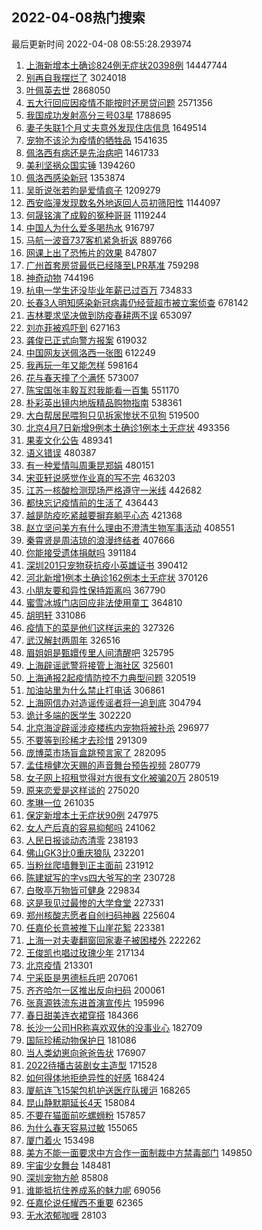 ## 2022-04-08热门搜索 
最后更新时间 2022-04-08 08:55:28.293974 
1. [上海新增本土确诊824例无症状20398例](https://s.weibo.com/weibo?q=%23%E4%B8%8A%E6%B5%B7%E6%96%B0%E5%A2%9E%E6%9C%AC%E5%9C%9F%E7%A1%AE%E8%AF%8A824%E4%BE%8B%E6%97%A0%E7%97%87%E7%8A%B620398%E4%BE%8B%23&Refer=top) 14447744
1. [别再自我摆烂了](https://s.weibo.com/weibo?q=%23%E5%88%AB%E5%86%8D%E8%87%AA%E6%88%91%E6%91%86%E7%83%82%E4%BA%86%23&Refer=top) 3024018
1. [叶佩英去世](https://s.weibo.com/weibo?q=%23%E5%8F%B6%E4%BD%A9%E8%8B%B1%E5%8E%BB%E4%B8%96%23&Refer=top) 2868050
1. [五大行回应因疫情不能按时还房贷问题](https://s.weibo.com/weibo?q=%23%E4%BA%94%E5%A4%A7%E8%A1%8C%E5%9B%9E%E5%BA%94%E5%9B%A0%E7%96%AB%E6%83%85%E4%B8%8D%E8%83%BD%E6%8C%89%E6%97%B6%E8%BF%98%E6%88%BF%E8%B4%B7%E9%97%AE%E9%A2%98%23&Refer=top) 2571356
1. [我国成功发射高分三号03星](https://s.weibo.com/weibo?q=%23%E6%88%91%E5%9B%BD%E6%88%90%E5%8A%9F%E5%8F%91%E5%B0%84%E9%AB%98%E5%88%86%E4%B8%89%E5%8F%B703%E6%98%9F%23&Refer=top) 1788695
1. [妻子失联1个月丈夫意外发现住店信息](https://s.weibo.com/weibo?q=%23%E5%A6%BB%E5%AD%90%E5%A4%B1%E8%81%941%E4%B8%AA%E6%9C%88%E4%B8%88%E5%A4%AB%E6%84%8F%E5%A4%96%E5%8F%91%E7%8E%B0%E4%BD%8F%E5%BA%97%E4%BF%A1%E6%81%AF%23&Refer=top) 1649514
1. [宠物不该沦为疫情的牺牲品](https://s.weibo.com/weibo?q=%23%E5%AE%A0%E7%89%A9%E4%B8%8D%E8%AF%A5%E6%B2%A6%E4%B8%BA%E7%96%AB%E6%83%85%E7%9A%84%E7%89%BA%E7%89%B2%E5%93%81%23&Refer=top) 1541635
1. [佩洛西有病还是先治病吧](https://s.weibo.com/weibo?q=%23%E4%BD%A9%E6%B4%9B%E8%A5%BF%E6%9C%89%E7%97%85%E8%BF%98%E6%98%AF%E5%85%88%E6%B2%BB%E7%97%85%E5%90%A7%23&Refer=top) 1461733
1. [美利坚祸众国实锤](https://s.weibo.com/weibo?q=%23%E7%BE%8E%E5%88%A9%E5%9D%9A%E7%A5%B8%E4%BC%97%E5%9B%BD%E5%AE%9E%E9%94%A4%23&Refer=top) 1394260
1. [佩洛西感染新冠](https://s.weibo.com/weibo?q=%23%E4%BD%A9%E6%B4%9B%E8%A5%BF%E6%84%9F%E6%9F%93%E6%96%B0%E5%86%A0%23&Refer=top) 1353874
1. [吴昕说张若昀是爱情疯子](https://s.weibo.com/weibo?q=%23%E5%90%B4%E6%98%95%E8%AF%B4%E5%BC%A0%E8%8B%A5%E6%98%80%E6%98%AF%E7%88%B1%E6%83%85%E7%96%AF%E5%AD%90%23&Refer=top) 1209279
1. [西安临潼发现数名外地返回人员初筛阳性](https://s.weibo.com/weibo?q=%23%E8%A5%BF%E5%AE%89%E4%B8%B4%E6%BD%BC%E5%8F%91%E7%8E%B0%E6%95%B0%E5%90%8D%E5%A4%96%E5%9C%B0%E8%BF%94%E5%9B%9E%E4%BA%BA%E5%91%98%E5%88%9D%E7%AD%9B%E9%98%B3%E6%80%A7%23&Refer=top) 1144097
1. [何晟铭演了成毅的冤种哥哥](https://s.weibo.com/weibo?q=%23%E4%BD%95%E6%99%9F%E9%93%AD%E6%BC%94%E4%BA%86%E6%88%90%E6%AF%85%E7%9A%84%E5%86%A4%E7%A7%8D%E5%93%A5%E5%93%A5%23&Refer=top) 1119244
1. [中国人为什么爱多喝热水](https://s.weibo.com/weibo?q=%23%E4%B8%AD%E5%9B%BD%E4%BA%BA%E4%B8%BA%E4%BB%80%E4%B9%88%E7%88%B1%E5%A4%9A%E5%96%9D%E7%83%AD%E6%B0%B4%23&Refer=top) 916797
1. [马航一波音737客机紧急折返](https://s.weibo.com/weibo?q=%23%E9%A9%AC%E8%88%AA%E4%B8%80%E6%B3%A2%E9%9F%B3737%E5%AE%A2%E6%9C%BA%E7%B4%A7%E6%80%A5%E6%8A%98%E8%BF%94%23&Refer=top) 889766
1. [网课上出了恐怖片的效果](https://s.weibo.com/weibo?q=%23%E7%BD%91%E8%AF%BE%E4%B8%8A%E5%87%BA%E4%BA%86%E6%81%90%E6%80%96%E7%89%87%E7%9A%84%E6%95%88%E6%9E%9C%23&Refer=top) 847807
1. [广州首套房贷最低已经降至LPR基准](https://s.weibo.com/weibo?q=%23%E5%B9%BF%E5%B7%9E%E9%A6%96%E5%A5%97%E6%88%BF%E8%B4%B7%E6%9C%80%E4%BD%8E%E5%B7%B2%E7%BB%8F%E9%99%8D%E8%87%B3LPR%E5%9F%BA%E5%87%86%23&Refer=top) 759298
1. [神奇动物](https://s.weibo.com/weibo?q=%E7%A5%9E%E5%A5%87%E5%8A%A8%E7%89%A9&Refer=top) 744196
1. [杭电一学生还没毕业年薪已过百万](https://s.weibo.com/weibo?q=%23%E6%9D%AD%E7%94%B5%E4%B8%80%E5%AD%A6%E7%94%9F%E8%BF%98%E6%B2%A1%E6%AF%95%E4%B8%9A%E5%B9%B4%E8%96%AA%E5%B7%B2%E8%BF%87%E7%99%BE%E4%B8%87%23&Refer=top) 734833
1. [长春3人明知感染新冠病毒仍经营超市被立案侦查](https://s.weibo.com/weibo?q=%23%E9%95%BF%E6%98%A53%E4%BA%BA%E6%98%8E%E7%9F%A5%E6%84%9F%E6%9F%93%E6%96%B0%E5%86%A0%E7%97%85%E6%AF%92%E4%BB%8D%E7%BB%8F%E8%90%A5%E8%B6%85%E5%B8%82%E8%A2%AB%E7%AB%8B%E6%A1%88%E4%BE%A6%E6%9F%A5%23&Refer=top) 678142
1. [吉林要求坚决做到防疫春耕两不误](https://s.weibo.com/weibo?q=%23%E5%90%89%E6%9E%97%E8%A6%81%E6%B1%82%E5%9D%9A%E5%86%B3%E5%81%9A%E5%88%B0%E9%98%B2%E7%96%AB%E6%98%A5%E8%80%95%E4%B8%A4%E4%B8%8D%E8%AF%AF%23&Refer=top) 653097
1. [刘亦菲被鸡吓到](https://s.weibo.com/weibo?q=%23%E5%88%98%E4%BA%A6%E8%8F%B2%E8%A2%AB%E9%B8%A1%E5%90%93%E5%88%B0%23&Refer=top) 627163
1. [龚俊已正式向警方报案](https://s.weibo.com/weibo?q=%23%E9%BE%9A%E4%BF%8A%E5%B7%B2%E6%AD%A3%E5%BC%8F%E5%90%91%E8%AD%A6%E6%96%B9%E6%8A%A5%E6%A1%88%23&Refer=top) 619032
1. [中国网友送佩洛西一张图](https://s.weibo.com/weibo?q=%23%E4%B8%AD%E5%9B%BD%E7%BD%91%E5%8F%8B%E9%80%81%E4%BD%A9%E6%B4%9B%E8%A5%BF%E4%B8%80%E5%BC%A0%E5%9B%BE%23&Refer=top) 612249
1. [我再玩一年又能怎样](https://s.weibo.com/weibo?q=%23%E6%88%91%E5%86%8D%E7%8E%A9%E4%B8%80%E5%B9%B4%E5%8F%88%E8%83%BD%E6%80%8E%E6%A0%B7%23&Refer=top) 598164
1. [花与春天撞了个满怀](https://s.weibo.com/weibo?q=%23%E8%8A%B1%E4%B8%8E%E6%98%A5%E5%A4%A9%E6%92%9E%E4%BA%86%E4%B8%AA%E6%BB%A1%E6%80%80%23&Refer=top) 573007
1. [陈宝国张丰毅互怼我能看一百集](https://s.weibo.com/weibo?q=%23%E9%99%88%E5%AE%9D%E5%9B%BD%E5%BC%A0%E4%B8%B0%E6%AF%85%E4%BA%92%E6%80%BC%E6%88%91%E8%83%BD%E7%9C%8B%E4%B8%80%E7%99%BE%E9%9B%86%23&Refer=top) 551170
1. [朴彩英出镜内地版精品购物指南](https://s.weibo.com/weibo?q=%23%E6%9C%B4%E5%BD%A9%E8%8B%B1%E5%87%BA%E9%95%9C%E5%86%85%E5%9C%B0%E7%89%88%E7%B2%BE%E5%93%81%E8%B4%AD%E7%89%A9%E6%8C%87%E5%8D%97%23&Refer=top) 538361
1. [大白帮居民喂狗只见拆家惨状不见狗](https://s.weibo.com/weibo?q=%23%E5%A4%A7%E7%99%BD%E5%B8%AE%E5%B1%85%E6%B0%91%E5%96%82%E7%8B%97%E5%8F%AA%E8%A7%81%E6%8B%86%E5%AE%B6%E6%83%A8%E7%8A%B6%E4%B8%8D%E8%A7%81%E7%8B%97%23&Refer=top) 519500
1. [北京4月7日新增9例本土确诊1例本土无症状](https://s.weibo.com/weibo?q=%23%E5%8C%97%E4%BA%AC4%E6%9C%887%E6%97%A5%E6%96%B0%E5%A2%9E9%E4%BE%8B%E6%9C%AC%E5%9C%9F%E7%A1%AE%E8%AF%8A1%E4%BE%8B%E6%9C%AC%E5%9C%9F%E6%97%A0%E7%97%87%E7%8A%B6%23&Refer=top) 493356
1. [果麦文化公告](https://s.weibo.com/weibo?q=%23%E6%9E%9C%E9%BA%A6%E6%96%87%E5%8C%96%E5%85%AC%E5%91%8A%23&Refer=top) 489341
1. [语义错误](https://s.weibo.com/weibo?q=%23%E8%AF%AD%E4%B9%89%E9%94%99%E8%AF%AF%23&Refer=top) 480387
1. [有一种爱情叫周秉昆郑娟](https://s.weibo.com/weibo?q=%23%E6%9C%89%E4%B8%80%E7%A7%8D%E7%88%B1%E6%83%85%E5%8F%AB%E5%91%A8%E7%A7%89%E6%98%86%E9%83%91%E5%A8%9F%23&Refer=top) 480151
1. [宋亚轩说感觉作业真的写不完](https://s.weibo.com/weibo?q=%23%E5%AE%8B%E4%BA%9A%E8%BD%A9%E8%AF%B4%E6%84%9F%E8%A7%89%E4%BD%9C%E4%B8%9A%E7%9C%9F%E7%9A%84%E5%86%99%E4%B8%8D%E5%AE%8C%23&Refer=top) 463203
1. [江苏一核酸检测现场严格遵守一米线](https://s.weibo.com/weibo?q=%23%E6%B1%9F%E8%8B%8F%E4%B8%80%E6%A0%B8%E9%85%B8%E6%A3%80%E6%B5%8B%E7%8E%B0%E5%9C%BA%E4%B8%A5%E6%A0%BC%E9%81%B5%E5%AE%88%E4%B8%80%E7%B1%B3%E7%BA%BF%23&Refer=top) 442682
1. [都快忘记疫情前的生活了](https://s.weibo.com/weibo?q=%23%E9%83%BD%E5%BF%AB%E5%BF%98%E8%AE%B0%E7%96%AB%E6%83%85%E5%89%8D%E7%9A%84%E7%94%9F%E6%B4%BB%E4%BA%86%23&Refer=top) 436443
1. [越是防疫吃紧越要摒弃躺平心态](https://s.weibo.com/weibo?q=%23%E8%B6%8A%E6%98%AF%E9%98%B2%E7%96%AB%E5%90%83%E7%B4%A7%E8%B6%8A%E8%A6%81%E6%91%92%E5%BC%83%E8%BA%BA%E5%B9%B3%E5%BF%83%E6%80%81%23&Refer=top) 421368
1. [赵立坚问美方有什么理由不澄清生物军事活动](https://s.weibo.com/weibo?q=%23%E8%B5%B5%E7%AB%8B%E5%9D%9A%E9%97%AE%E7%BE%8E%E6%96%B9%E6%9C%89%E4%BB%80%E4%B9%88%E7%90%86%E7%94%B1%E4%B8%8D%E6%BE%84%E6%B8%85%E7%94%9F%E7%89%A9%E5%86%9B%E4%BA%8B%E6%B4%BB%E5%8A%A8%23&Refer=top) 408551
1. [秦霄贤是周洁琼的浪漫终结者](https://s.weibo.com/weibo?q=%23%E7%A7%A6%E9%9C%84%E8%B4%A4%E6%98%AF%E5%91%A8%E6%B4%81%E7%90%BC%E7%9A%84%E6%B5%AA%E6%BC%AB%E7%BB%88%E7%BB%93%E8%80%85%23&Refer=top) 407666
1. [你能接受遗体捐献吗](https://s.weibo.com/weibo?q=%23%E4%BD%A0%E8%83%BD%E6%8E%A5%E5%8F%97%E9%81%97%E4%BD%93%E6%8D%90%E7%8C%AE%E5%90%97%23&Refer=top) 391184
1. [深圳201只宠物获抗疫小英雄证书](https://s.weibo.com/weibo?q=%23%E6%B7%B1%E5%9C%B3201%E5%8F%AA%E5%AE%A0%E7%89%A9%E8%8E%B7%E6%8A%97%E7%96%AB%E5%B0%8F%E8%8B%B1%E9%9B%84%E8%AF%81%E4%B9%A6%23&Refer=top) 390412
1. [河北新增1例本土确诊162例本土无症状](https://s.weibo.com/weibo?q=%23%E6%B2%B3%E5%8C%97%E6%96%B0%E5%A2%9E1%E4%BE%8B%E6%9C%AC%E5%9C%9F%E7%A1%AE%E8%AF%8A162%E4%BE%8B%E6%9C%AC%E5%9C%9F%E6%97%A0%E7%97%87%E7%8A%B6%23&Refer=top) 370126
1. [小朋友要和异性保持距离吗](https://s.weibo.com/weibo?q=%23%E5%B0%8F%E6%9C%8B%E5%8F%8B%E8%A6%81%E5%92%8C%E5%BC%82%E6%80%A7%E4%BF%9D%E6%8C%81%E8%B7%9D%E7%A6%BB%E5%90%97%23&Refer=top) 367790
1. [蜜雪冰城门店回应非法使用童工](https://s.weibo.com/weibo?q=%23%E8%9C%9C%E9%9B%AA%E5%86%B0%E5%9F%8E%E9%97%A8%E5%BA%97%E5%9B%9E%E5%BA%94%E9%9D%9E%E6%B3%95%E4%BD%BF%E7%94%A8%E7%AB%A5%E5%B7%A5%23&Refer=top) 364810
1. [胡明轩](https://s.weibo.com/weibo?q=%E8%83%A1%E6%98%8E%E8%BD%A9&Refer=top) 331086
1. [疫情下的菜是他们这样运来的](https://s.weibo.com/weibo?q=%23%E7%96%AB%E6%83%85%E4%B8%8B%E7%9A%84%E8%8F%9C%E6%98%AF%E4%BB%96%E4%BB%AC%E8%BF%99%E6%A0%B7%E8%BF%90%E6%9D%A5%E7%9A%84%23&Refer=top) 327326
1. [武汉解封两周年](https://s.weibo.com/weibo?q=%23%E6%AD%A6%E6%B1%89%E8%A7%A3%E5%B0%81%E4%B8%A4%E5%91%A8%E5%B9%B4%23&Refer=top) 326516
1. [眉姐姐是甄嬛传里人间清醒吧](https://s.weibo.com/weibo?q=%23%E7%9C%89%E5%A7%90%E5%A7%90%E6%98%AF%E7%94%84%E5%AC%9B%E4%BC%A0%E9%87%8C%E4%BA%BA%E9%97%B4%E6%B8%85%E9%86%92%E5%90%A7%23&Refer=top) 325795
1. [上海辟谣武警将接管上海社区](https://s.weibo.com/weibo?q=%23%E4%B8%8A%E6%B5%B7%E8%BE%9F%E8%B0%A3%E6%AD%A6%E8%AD%A6%E5%B0%86%E6%8E%A5%E7%AE%A1%E4%B8%8A%E6%B5%B7%E7%A4%BE%E5%8C%BA%23&Refer=top) 325601
1. [上海通报2起疫情防控不力典型问题](https://s.weibo.com/weibo?q=%23%E4%B8%8A%E6%B5%B7%E9%80%9A%E6%8A%A52%E8%B5%B7%E7%96%AB%E6%83%85%E9%98%B2%E6%8E%A7%E4%B8%8D%E5%8A%9B%E5%85%B8%E5%9E%8B%E9%97%AE%E9%A2%98%23&Refer=top) 320519
1. [加油站里为什么禁止打电话](https://s.weibo.com/weibo?q=%23%E5%8A%A0%E6%B2%B9%E7%AB%99%E9%87%8C%E4%B8%BA%E4%BB%80%E4%B9%88%E7%A6%81%E6%AD%A2%E6%89%93%E7%94%B5%E8%AF%9D%23&Refer=top) 306861
1. [上海网信办对造谣传谣者将一追到底](https://s.weibo.com/weibo?q=%23%E4%B8%8A%E6%B5%B7%E7%BD%91%E4%BF%A1%E5%8A%9E%E5%AF%B9%E9%80%A0%E8%B0%A3%E4%BC%A0%E8%B0%A3%E8%80%85%E5%B0%86%E4%B8%80%E8%BF%BD%E5%88%B0%E5%BA%95%23&Refer=top) 304794
1. [诡计多端的医学生](https://s.weibo.com/weibo?q=%23%E8%AF%A1%E8%AE%A1%E5%A4%9A%E7%AB%AF%E7%9A%84%E5%8C%BB%E5%AD%A6%E7%94%9F%23&Refer=top) 302220
1. [北京海淀辟谣涉疫楼栋内宠物将被扑杀](https://s.weibo.com/weibo?q=%23%E5%8C%97%E4%BA%AC%E6%B5%B7%E6%B7%80%E8%BE%9F%E8%B0%A3%E6%B6%89%E7%96%AB%E6%A5%BC%E6%A0%8B%E5%86%85%E5%AE%A0%E7%89%A9%E5%B0%86%E8%A2%AB%E6%89%91%E6%9D%80%23&Refer=top) 296977
1. [不要等到珍稀才去珍惜](https://s.weibo.com/weibo?q=%23%E4%B8%8D%E8%A6%81%E7%AD%89%E5%88%B0%E7%8F%8D%E7%A8%80%E6%89%8D%E5%8E%BB%E7%8F%8D%E6%83%9C%23&Refer=top) 291309
1. [庞博菜市场盲盒跳预言家了](https://s.weibo.com/weibo?q=%23%E5%BA%9E%E5%8D%9A%E8%8F%9C%E5%B8%82%E5%9C%BA%E7%9B%B2%E7%9B%92%E8%B7%B3%E9%A2%84%E8%A8%80%E5%AE%B6%E4%BA%86%23&Refer=top) 282095
1. [孟佳檀健次天赐的声音舞台预告视频](https://s.weibo.com/weibo?q=%23%E5%AD%9F%E4%BD%B3%E6%AA%80%E5%81%A5%E6%AC%A1%E5%A4%A9%E8%B5%90%E7%9A%84%E5%A3%B0%E9%9F%B3%E8%88%9E%E5%8F%B0%E9%A2%84%E5%91%8A%E8%A7%86%E9%A2%91%23&Refer=top) 280779
1. [女子网上招租觉得对方很有文化被骗20万](https://s.weibo.com/weibo?q=%23%E5%A5%B3%E5%AD%90%E7%BD%91%E4%B8%8A%E6%8B%9B%E7%A7%9F%E8%A7%89%E5%BE%97%E5%AF%B9%E6%96%B9%E5%BE%88%E6%9C%89%E6%96%87%E5%8C%96%E8%A2%AB%E9%AA%9720%E4%B8%87%23&Refer=top) 280519
1. [原来恋爱是这样谈的](https://s.weibo.com/weibo?q=%23%E5%8E%9F%E6%9D%A5%E6%81%8B%E7%88%B1%E6%98%AF%E8%BF%99%E6%A0%B7%E8%B0%88%E7%9A%84%23&Refer=top) 275020
1. [孝琳一位](https://s.weibo.com/weibo?q=%23%E5%AD%9D%E7%90%B3%E4%B8%80%E4%BD%8D%23&Refer=top) 261035
1. [保定新增本土无症状90例](https://s.weibo.com/weibo?q=%23%E4%BF%9D%E5%AE%9A%E6%96%B0%E5%A2%9E%E6%9C%AC%E5%9C%9F%E6%97%A0%E7%97%87%E7%8A%B690%E4%BE%8B%23&Refer=top) 247975
1. [女人产后真的容易抑郁吗](https://s.weibo.com/weibo?q=%23%E5%A5%B3%E4%BA%BA%E4%BA%A7%E5%90%8E%E7%9C%9F%E7%9A%84%E5%AE%B9%E6%98%93%E6%8A%91%E9%83%81%E5%90%97%23&Refer=top) 241062
1. [人民日报谈动态清零](https://s.weibo.com/weibo?q=%23%E4%BA%BA%E6%B0%91%E6%97%A5%E6%8A%A5%E8%B0%88%E5%8A%A8%E6%80%81%E6%B8%85%E9%9B%B6%23&Refer=top) 238193
1. [佛山GK3比0重庆狼队](https://s.weibo.com/weibo?q=%23%E4%BD%9B%E5%B1%B1GK3%E6%AF%940%E9%87%8D%E5%BA%86%E7%8B%BC%E9%98%9F%23&Refer=top) 232201
1. [当粉丝爬墙舞到正主面前](https://s.weibo.com/weibo?q=%23%E5%BD%93%E7%B2%89%E4%B8%9D%E7%88%AC%E5%A2%99%E8%88%9E%E5%88%B0%E6%AD%A3%E4%B8%BB%E9%9D%A2%E5%89%8D%23&Refer=top) 231912
1. [陈建斌写的字vs四大爷写的字](https://s.weibo.com/weibo?q=%23%E9%99%88%E5%BB%BA%E6%96%8C%E5%86%99%E7%9A%84%E5%AD%97vs%E5%9B%9B%E5%A4%A7%E7%88%B7%E5%86%99%E7%9A%84%E5%AD%97%23&Refer=top) 230728
1. [白敬亭万物皆可健身](https://s.weibo.com/weibo?q=%23%E7%99%BD%E6%95%AC%E4%BA%AD%E4%B8%87%E7%89%A9%E7%9A%86%E5%8F%AF%E5%81%A5%E8%BA%AB%23&Refer=top) 229834
1. [这是我见过最惨的大学食堂](https://s.weibo.com/weibo?q=%23%E8%BF%99%E6%98%AF%E6%88%91%E8%A7%81%E8%BF%87%E6%9C%80%E6%83%A8%E7%9A%84%E5%A4%A7%E5%AD%A6%E9%A3%9F%E5%A0%82%23&Refer=top) 227331
1. [郑州核酸志愿者自创扫码神器](https://s.weibo.com/weibo?q=%23%E9%83%91%E5%B7%9E%E6%A0%B8%E9%85%B8%E5%BF%97%E6%84%BF%E8%80%85%E8%87%AA%E5%88%9B%E6%89%AB%E7%A0%81%E7%A5%9E%E5%99%A8%23&Refer=top) 225604
1. [任嘉伦长意被推下山崖花絮](https://s.weibo.com/weibo?q=%23%E4%BB%BB%E5%98%89%E4%BC%A6%E9%95%BF%E6%84%8F%E8%A2%AB%E6%8E%A8%E4%B8%8B%E5%B1%B1%E5%B4%96%E8%8A%B1%E7%B5%AE%23&Refer=top) 223381
1. [上海一对夫妻翻窗回家妻子被困楼外](https://s.weibo.com/weibo?q=%23%E4%B8%8A%E6%B5%B7%E4%B8%80%E5%AF%B9%E5%A4%AB%E5%A6%BB%E7%BF%BB%E7%AA%97%E5%9B%9E%E5%AE%B6%E5%A6%BB%E5%AD%90%E8%A2%AB%E5%9B%B0%E6%A5%BC%E5%A4%96%23&Refer=top) 222262
1. [王俊凯也唱过玫瑰少年](https://s.weibo.com/weibo?q=%23%E7%8E%8B%E4%BF%8A%E5%87%AF%E4%B9%9F%E5%94%B1%E8%BF%87%E7%8E%AB%E7%91%B0%E5%B0%91%E5%B9%B4%23&Refer=top) 217134
1. [北京疫情](https://s.weibo.com/weibo?q=%23%E5%8C%97%E4%BA%AC%E7%96%AB%E6%83%85%23&Refer=top) 213301
1. [宁采臣是男德标兵吧](https://s.weibo.com/weibo?q=%23%E5%AE%81%E9%87%87%E8%87%A3%E6%98%AF%E7%94%B7%E5%BE%B7%E6%A0%87%E5%85%B5%E5%90%A7%23&Refer=top) 207061
1. [齐齐哈尔一区推出反向扫码](https://s.weibo.com/weibo?q=%23%E9%BD%90%E9%BD%90%E5%93%88%E5%B0%94%E4%B8%80%E5%8C%BA%E6%8E%A8%E5%87%BA%E5%8F%8D%E5%90%91%E6%89%AB%E7%A0%81%23&Refer=top) 200061
1. [张真源铁流东进首演宣传片](https://s.weibo.com/weibo?q=%23%E5%BC%A0%E7%9C%9F%E6%BA%90%E9%93%81%E6%B5%81%E4%B8%9C%E8%BF%9B%E9%A6%96%E6%BC%94%E5%AE%A3%E4%BC%A0%E7%89%87%23&Refer=top) 195996
1. [春日甜美连衣裙穿搭](https://s.weibo.com/weibo?q=%23%E6%98%A5%E6%97%A5%E7%94%9C%E7%BE%8E%E8%BF%9E%E8%A1%A3%E8%A3%99%E7%A9%BF%E6%90%AD%23&Refer=top) 184366
1. [长沙一公司HR称喜欢双休的没事业心](https://s.weibo.com/weibo?q=%23%E9%95%BF%E6%B2%99%E4%B8%80%E5%85%AC%E5%8F%B8HR%E7%A7%B0%E5%96%9C%E6%AC%A2%E5%8F%8C%E4%BC%91%E7%9A%84%E6%B2%A1%E4%BA%8B%E4%B8%9A%E5%BF%83%23&Refer=top) 182709
1. [国际珍稀动物保护日](https://s.weibo.com/weibo?q=%23%E5%9B%BD%E9%99%85%E7%8F%8D%E7%A8%80%E5%8A%A8%E7%89%A9%E4%BF%9D%E6%8A%A4%E6%97%A5%23&Refer=top) 181086
1. [当人类幼崽向爸爸告状](https://s.weibo.com/weibo?q=%23%E5%BD%93%E4%BA%BA%E7%B1%BB%E5%B9%BC%E5%B4%BD%E5%90%91%E7%88%B8%E7%88%B8%E5%91%8A%E7%8A%B6%23&Refer=top) 176907
1. [2022待播古装剧女主造型](https://s.weibo.com/weibo?q=%232022%E5%BE%85%E6%92%AD%E5%8F%A4%E8%A3%85%E5%89%A7%E5%A5%B3%E4%B8%BB%E9%80%A0%E5%9E%8B%23&Refer=top) 171528
1. [如何得体地拒绝异性的好感](https://s.weibo.com/weibo?q=%23%E5%A6%82%E4%BD%95%E5%BE%97%E4%BD%93%E5%9C%B0%E6%8B%92%E7%BB%9D%E5%BC%82%E6%80%A7%E7%9A%84%E5%A5%BD%E6%84%9F%23&Refer=top) 168424
1. [厦航连飞15架包机护送医疗队援沪](https://s.weibo.com/weibo?q=%23%E5%8E%A6%E8%88%AA%E8%BF%9E%E9%A3%9E15%E6%9E%B6%E5%8C%85%E6%9C%BA%E6%8A%A4%E9%80%81%E5%8C%BB%E7%96%97%E9%98%9F%E6%8F%B4%E6%B2%AA%23&Refer=top) 168265
1. [昆山静默期延长4天](https://s.weibo.com/weibo?q=%23%E6%98%86%E5%B1%B1%E9%9D%99%E9%BB%98%E6%9C%9F%E5%BB%B6%E9%95%BF4%E5%A4%A9%23&Refer=top) 158084
1. [不要在猫面前吃螺蛳粉](https://s.weibo.com/weibo?q=%23%E4%B8%8D%E8%A6%81%E5%9C%A8%E7%8C%AB%E9%9D%A2%E5%89%8D%E5%90%83%E8%9E%BA%E8%9B%B3%E7%B2%89%23&Refer=top) 157857
1. [为什么春天容易过敏](https://s.weibo.com/weibo?q=%23%E4%B8%BA%E4%BB%80%E4%B9%88%E6%98%A5%E5%A4%A9%E5%AE%B9%E6%98%93%E8%BF%87%E6%95%8F%23&Refer=top) 155065
1. [厦门着火](https://s.weibo.com/weibo?q=%23%E5%8E%A6%E9%97%A8%E7%9D%80%E7%81%AB%23&Refer=top) 153498
1. [美方不能一面要求中方合作一面制裁中方禁毒部门](https://s.weibo.com/weibo?q=%23%E7%BE%8E%E6%96%B9%E4%B8%8D%E8%83%BD%E4%B8%80%E9%9D%A2%E8%A6%81%E6%B1%82%E4%B8%AD%E6%96%B9%E5%90%88%E4%BD%9C%E4%B8%80%E9%9D%A2%E5%88%B6%E8%A3%81%E4%B8%AD%E6%96%B9%E7%A6%81%E6%AF%92%E9%83%A8%E9%97%A8%23&Refer=top) 149850
1. [宇宙少女舞台](https://s.weibo.com/weibo?q=%23%E5%AE%87%E5%AE%99%E5%B0%91%E5%A5%B3%E8%88%9E%E5%8F%B0%23&Refer=top) 148481
1. [深圳宠物方舱](https://s.weibo.com/weibo?q=%23%E6%B7%B1%E5%9C%B3%E5%AE%A0%E7%89%A9%E6%96%B9%E8%88%B1%23&Refer=top) 85808
1. [谁能抵抗住养成系的魅力呢](https://s.weibo.com/weibo?q=%23%E8%B0%81%E8%83%BD%E6%8A%B5%E6%8A%97%E4%BD%8F%E5%85%BB%E6%88%90%E7%B3%BB%E7%9A%84%E9%AD%85%E5%8A%9B%E5%91%A2%23&Refer=top) 69056
1. [任嘉伦说任耀西不重要](https://s.weibo.com/weibo?q=%23%E4%BB%BB%E5%98%89%E4%BC%A6%E8%AF%B4%E4%BB%BB%E8%80%80%E8%A5%BF%E4%B8%8D%E9%87%8D%E8%A6%81%23&Refer=top) 62365
1. [无水浓郁咖喱](https://s.weibo.com/weibo?q=%23%E6%97%A0%E6%B0%B4%E6%B5%93%E9%83%81%E5%92%96%E5%96%B1%23&Refer=top) 28103
